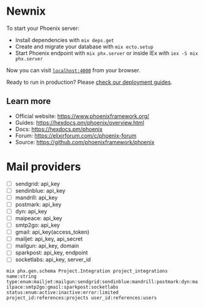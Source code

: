 # Newnix

To start your Phoenix server:

- Install dependencies with `mix deps.get`
- Create and migrate your database with `mix ecto.setup`
- Start Phoenix endpoint with `mix phx.server` or inside IEx with `iex -S mix phx.server`

Now you can visit [`localhost:4000`](http://localhost:4000) from your browser.

Ready to run in production? Please [check our deployment guides](https://hexdocs.pm/phoenix/deployment.html).

## Learn more

- Official website: https://www.phoenixframework.org/
- Guides: https://hexdocs.pm/phoenix/overview.html
- Docs: https://hexdocs.pm/phoenix
- Forum: https://elixirforum.com/c/phoenix-forum
- Source: https://github.com/phoenixframework/phoenix

# Mail providers

- [ ] sendgrid: api_key
- [ ] sendinblue: api_key
- [ ] mandrill: api_key
- [ ] postmark: api_key
- [ ] dyn: api_key
- [ ] maipeace: api_key
- [ ] smtp2go: api_key
- [ ] gmail: api_key(access_token)
- [ ] mailjet: api_key, api_secret
- [ ] mailgun: api_key, domain
- [ ] sparkpost: api_key, endpoint
- [ ] socketlabs: api_key, server_id

`mix phx.gen.schema Project.Integration project_integrations name:string type:enum:mailjet:mailgun:sendgrid:sendinblue:mandrill:postmark:dyn:mailpace:smtp2go:gmail:sparkpost:socketlabs status:enum:active:inactive:error:limited project_id:references:projects user_id:references:users`
